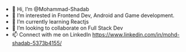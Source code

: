 - 👋 Hi, I’m @Mohammad-Shadab
- 👀 I’m interested in Frontend Dev, Android and Game development.
- 🌱 I’m currently learning Reactjs
- 💞️ I’m looking to collaborate on Full Stack Dev
- 📫 Connect with me on LinkedIn https://www.linkedin.com/in/mohd-shadab-5373b4155/

<!---
Mohammad-Shadab/Mohammad-Shadab is a ✨ special ✨ repository because its `README.md` (this file) appears on your GitHub profile.
You can click the Preview link to take a look at your changes.
--->
